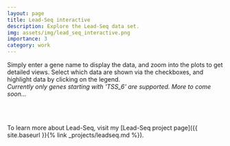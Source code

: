 ```yaml
---
layout: page
title: Lead-Seq interactive
description: Explore the Lead-Seq data set.
img: assets/img/lead_seq_interactive.png
importance: 3
category: work
---
```



Simply enter a gene name to display the data, and zoom into the plots to get detailed views. Select which data are shown via the checkboxes, and highlight data by clicking on the legend.  
<i> Currently only genes starting with 'TSS_6' are supported. More to come soon... </i>

<br>
<div id="observablehq-viewof-gene_select-e0b5238a"></div>
<div id="observablehq-viewof-panels-e0b5238a"></div>


<div id="observablehq-plot-e0b5238a"></div>


<script type="module">
import {Runtime, Inspector} from "https://cdn.jsdelivr.net/npm/@observablehq/runtime@4/dist/runtime.js";
import define from "https://api.observablehq.com/d/5b50224d2147c93d.js?v=3";
new Runtime().module(define, name => {
  if (name === "plot") return new Inspector(document.querySelector("#observablehq-plot-e0b5238a"));
  if (name === "viewof panels") return new Inspector(document.querySelector("#observablehq-viewof-panels-e0b5238a"));
  if (name === "viewof gene_select") return new Inspector(document.querySelector("#observablehq-viewof-gene_select-e0b5238a"));
});
</script>


<br>

To learn more about Lead-Seq, visit my [Lead-Seq project page]({{ site.baseurl }}{% link _projects/leadseq.md %}).